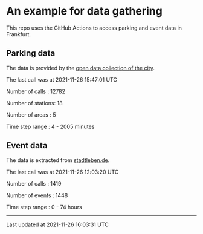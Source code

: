 # An example for data gathering

This repo uses the GitHub Actions to access parking and event data in Frankfurt.

## Parking data
The data is provided by the [open data collection of the city](https://www.offenedaten.frankfurt.de/).

The last call was at 2021-11-26 15:47:01 UTC

Number of calls   : 12782

Number of stations:    18

Number of areas   :     5

Time step range   :     4 -  2005 minutes


## Event data
The data is extracted from [stadtleben.de](https://stadtleben.de/frankfurt/).

The last call was at 2021-11-26 12:03:20 UTC

Number of calls   : 1419

Number of events  : 1448

Time step range   :    0 -   74 hours


----

Last updated at 2021-11-26 16:03:31 UTC
